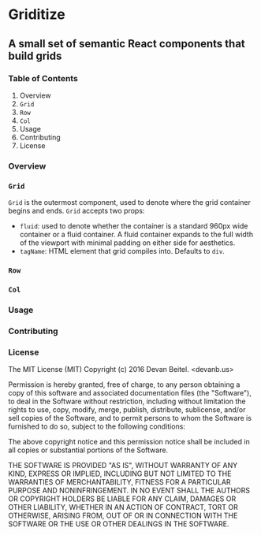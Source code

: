 # Griditize
## A small set of semantic React components that build grids

### Table of Contents
1. Overview
2. `Grid`
3. `Row`
4. `Col`
5. Usage
6. Contributing
7. License

### Overview

### `Grid`
`Grid` is the outermost component, used to denote where the grid container begins and ends. `Grid` accepts two props:

- `fluid`: used to denote whether the container is a standard 960px wide container or a fluid container. A fluid container expands to the full width of the viewport with minimal padding on either side for aesthetics.
- `tagName`: HTML element that grid compiles into. Defaults to `div`.

### `Row`

### `Col`

### Usage

### Contributing

### License

The MIT License (MIT)
Copyright (c) 2016 Devan Beitel. <devanb.us>

Permission is hereby granted, free of charge, to any person obtaining a copy
of this software and associated documentation files (the "Software"), to deal
in the Software without restriction, including without limitation the rights
to use, copy, modify, merge, publish, distribute, sublicense, and/or sell
copies of the Software, and to permit persons to whom the Software is
furnished to do so, subject to the following conditions:

The above copyright notice and this permission notice shall be included in
all copies or substantial portions of the Software.

THE SOFTWARE IS PROVIDED "AS IS", WITHOUT WARRANTY OF ANY KIND, EXPRESS OR
IMPLIED, INCLUDING BUT NOT LIMITED TO THE WARRANTIES OF MERCHANTABILITY,
FITNESS FOR A PARTICULAR PURPOSE AND NONINFRINGEMENT. IN NO EVENT SHALL THE
AUTHORS OR COPYRIGHT HOLDERS BE LIABLE FOR ANY CLAIM, DAMAGES OR OTHER
LIABILITY, WHETHER IN AN ACTION OF CONTRACT, TORT OR OTHERWISE, ARISING FROM,
OUT OF OR IN CONNECTION WITH THE SOFTWARE OR THE USE OR OTHER DEALINGS IN
THE SOFTWARE.

